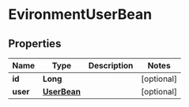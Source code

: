 
# EvironmentUserBean

## Properties
Name | Type | Description | Notes
------------ | ------------- | ------------- | -------------
**id** | **Long** |  |  [optional]
**user** | [**UserBean**](UserBean.md) |  |  [optional]



